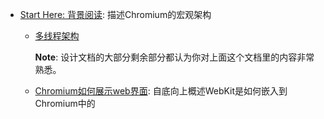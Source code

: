 - [Start Here: 背景阅读](Start_Here_Background_Reading/README.md): 描述Chromium的宏观架构
  - [多线程架构](Multi-process_Architecture.md)
  
    **Note**: 设计文档的大部分剩余部分都认为你对上面这个文档里的内容非常熟悉。

  - [Chromium如何展示web界面](How_Chromium_Displays_Web_Pages.md): 自底向上概述WebKit是如何嵌入到Chromium中的